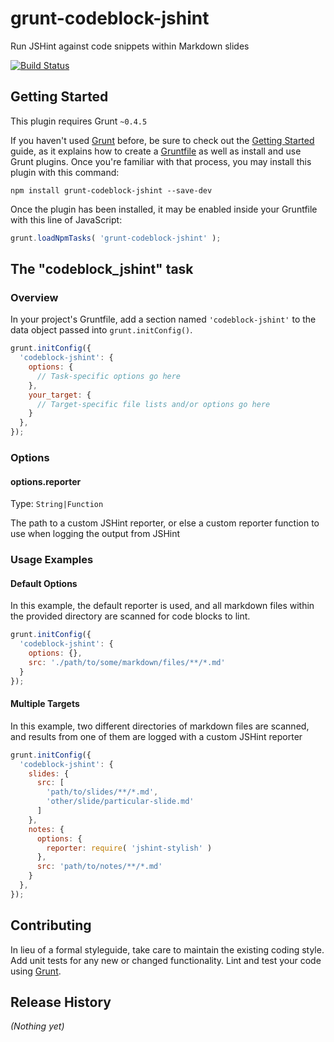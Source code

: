 # grunt-codeblock-jshint

Run JSHint against code snippets within Markdown slides

[![Build Status](https://travis-ci.org/kadamwhite/grunt-codeblock-jshint.svg)](https://travis-ci.org/kadamwhite/grunt-codeblock-jshint)

## Getting Started
This plugin requires Grunt `~0.4.5`

If you haven't used [Grunt](http://gruntjs.com/) before, be sure to check out the [Getting Started](http://gruntjs.com/getting-started) guide, as it explains how to create a [Gruntfile](http://gruntjs.com/sample-gruntfile) as well as install and use Grunt plugins. Once you're familiar with that process, you may install this plugin with this command:

```shell
npm install grunt-codeblock-jshint --save-dev
```

Once the plugin has been installed, it may be enabled inside your Gruntfile with this line of JavaScript:

```js
grunt.loadNpmTasks( 'grunt-codeblock-jshint' );
```

## The "codeblock_jshint" task

### Overview
In your project's Gruntfile, add a section named `'codeblock-jshint'` to the data object passed into `grunt.initConfig()`.

```js
grunt.initConfig({
  'codeblock-jshint': {
    options: {
      // Task-specific options go here
    },
    your_target: {
      // Target-specific file lists and/or options go here
    }
  },
});
```

### Options

#### options.reporter
Type: `String|Function`

The path to a custom JSHint reporter, or else a custom reporter function
to use when logging the output from JSHint

### Usage Examples

#### Default Options
In this example, the default reporter is used, and all markdown files within
the provided directory are scanned for code blocks to lint.

```js
grunt.initConfig({
  'codeblock-jshint': {
    options: {},
    src: './path/to/some/markdown/files/**/*.md'
  }
});
```

#### Multiple Targets
In this example, two different directories of markdown files are scanned, and
results from one of them are logged with a custom JSHint reporter

```js
grunt.initConfig({
  'codeblock-jshint': {
    slides: {
      src: [
        'path/to/slides/**/*.md',
        'other/slide/particular-slide.md'
      ]
    },
    notes: {
      options: {
        reporter: require( 'jshint-stylish' )
      },
      src: 'path/to/notes/**/*.md'
    }
  },
});
```

## Contributing
In lieu of a formal styleguide, take care to maintain the existing coding style. Add unit tests for any new or changed functionality. Lint and test your code using [Grunt](http://gruntjs.com/).

## Release History
_(Nothing yet)_
